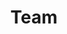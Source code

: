 ---
title: Team
options:
  unlisted: false
  showHeader: false
  hideFooter: false
  hideSubscribeForm: true
  header: mini
---